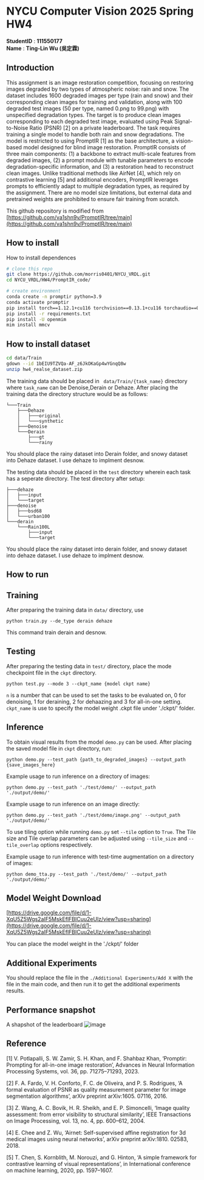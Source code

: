 # NYCU Computer Vision 2025 Spring HW4
**StudentID** : **111550177** \
**Name** : **Ting-Lin Wu (吳定霖)**

## Introduction
This assignment is an image restoration competition, focusing on restoring images degraded by two types of atmospheric noise: rain and snow. The dataset includes 1600 degraded images per type (rain and snow) and their corresponding clean images for training and validation, along with 100 degraded test images (50 per type, named 0.png to 99.png) with unspecified degradation types. The target is to produce clean images corresponding to each degraded test image, evaluated using Peak Signal-to-Noise Ratio (PSNR) [2] on a private leaderboard.
The task requires training a single model to handle both rain and snow degradations. The model is restricted to using PromptIR [1] as the base architecture, a vision-based model designed for blind image restoration. PromptIR consists of three main components: (1) a backbone to extract multi-scale features from degraded images, (2) a prompt module with tunable parameters to encode degradation-specific information, and (3) a restoration head to reconstruct clean images. Unlike traditional methods like AirNet [4], which rely on contrastive learning [5] and additional encoders, PromptIR leverages prompts to efficiently adapt to multiple degradation types, as required by the assignment. There are no model size limitations, but external data and pretrained weights are prohibited to ensure fair training from scratch.

This github repository is modified from [https://github.com/va1shn9v/PromptIR/tree/main](https://github.com/va1shn9v/PromptIR/tree/main)

## How to install
How to install dependences
```bash
# clone this repo
git clone https://github.com/morris0401/NYCU_VRDL.git
cd NYCU_VRDL/HW4/PromptIR_code/

# create environment
conda create -n promptir python=3.9
conda activate promptir
pip install torch==1.12.1+cu116 torchvision==0.13.1+cu116 torchaudio==0.12.1 --extra-index-url https://download.pytorch.org/whl/cu116
pip install -r requirements.txt
pip install -U openmim
mim install mmcv
```

## How to install dataset
```bash
cd data/Train
gdown --id 1bEIU9TZVQa-AF_z6JkOKaGp4wYGnqQ8w
unzip hw4_realse_dataset.zip
```

The training data should be placed in ``` data/Train/{task_name}``` directory where ```task_name``` can be Denoise,Derain or Dehaze.
After placing the training data the directory structure would be as follows:
```
└───Train
    ├───Dehaze
    │   ├───original
    │   └───synthetic
    ├───Denoise
    └───Derain
        ├───gt
        └───rainy
```
You should place the rainy dataset into Derain folder, and snowy dataset into Dehaze dataset. I use dehaze to implment desnow.

The testing data should be placed in the ```test``` directory wherein each task has a seperate directory. The test directory after setup:
```
├───dehaze
│   ├───input
│   └───target
├───denoise
│   ├───bsd68
│   └───urban100
└───derain
    └───Rain100L
        ├───input
        └───target
```
You should place the rainy dataset into derain folder, and snowy dataset into dehaze dataset. I use dehaze to implment desnow.

## How to run

## Training

After preparing the training data in ```data/``` directory, use 
```
python train.py --de_type derain dehaze
```
This command train derain and desnow.

## Testing

After preparing the testing data in ```test/``` directory, place the mode checkpoint file in the ```ckpt``` directory.
```
python test.py --mode 3 --ckpt_name {model ckpt name}
```
```n``` is a number that can be used to set the tasks to be evaluated on, 0 for denoising, 1 for deraining, 2 for dehaazing and 3 for all-in-one setting. ```ckpt_name``` is use to specify the model weight .ckpt file under './ckpt/' folder.

## Inference
To obtain visual results from the model ```demo.py``` can be used. After placing the saved model file in ```ckpt``` directory, run:
```
python demo.py --test_path {path_to_degraded_images} --output_path {save_images_here}
```
Example usage to run inference on a directory of images:
```
python demo.py --test_path './test/demo/' --output_path './output/demo/'
```
Example usage to run inference on an image directly:
```
python demo.py --test_path './test/demo/image.png' --output_path './output/demo/'
```
To use tiling option while running ```demo.py``` set ```--tile``` option to ```True```. The Tile size and Tile overlap parameters can be adjusted using ```--tile_size``` and ```--tile_overlap``` options respectively.

Example usage to run inference with test-time augmentation on a directory of images:
```
python demo_tta.py --test_path './test/demo/' --output_path './output/demo/'
```

## Model Weight Download
[https://drive.google.com/file/d/1-XqU5Z5Wgs2aIF5MskEflFBICuu2eUlz/view?usp=sharing](https://drive.google.com/file/d/1-XqU5Z5Wgs2aIF5MskEflFBICuu2eUlz/view?usp=sharing)

You can place the model weight in the './ckpt/' folder

## Additional Experiments
You should replace the file in the `./Additional Experiments/Add X` with the file in the main code, and then run it to get the additional experiments results.

## Performance snapshot
A shapshot of the leaderboard
![image](assets/leaderboard.png)

## Reference 
[1] V. Potlapalli, S. W. Zamir, S. H. Khan, and F. Shahbaz Khan, ‘Promptir: Prompting for all-in-one image restoration’, Advances in Neural Information Processing Systems, vol. 36, pp. 71275–71293, 2023.

[2] F. A. Fardo, V. H. Conforto, F. C. de Oliveira, and P. S. Rodrigues, ‘A formal evaluation of PSNR as quality measurement parameter for image segmentation algorithms’, arXiv preprint arXiv:1605. 07116, 2016.

[3] Z. Wang, A. C. Bovik, H. R. Sheikh, and E. P. Simoncelli, ‘Image quality assessment: from error visibility to structural similarity’, IEEE Transactions on Image Processing, vol. 13, no. 4, pp. 600–612, 2004.

[4] E. Chee and Z. Wu, ‘Airnet: Self-supervised affine registration for 3d medical images using neural networks’, arXiv preprint arXiv:1810. 02583, 2018.

[5] T. Chen, S. Kornblith, M. Norouzi, and G. Hinton, ‘A simple framework for contrastive learning of visual representations’, in International conference on machine learning, 2020, pp. 1597–1607.


